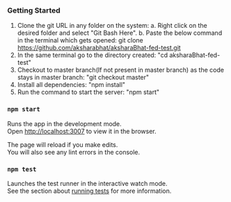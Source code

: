 ### Getting Started
1. Clone the git URL in any folder on the system: 
    a. Right click on the desired folder and select "Git Bash Here". 
    b. Paste the below command in the terminal which gets opened: 
    git clone https://github.com/aksharabhat/aksharaBhat-fed-test.git
2. In the same terminal go to the directory created: "cd aksharaBhat-fed-test"
3. Checkout to master branch(If not present in master branch) as the code stays in master branch: "git checkout master"
4. Install all dependencies: "npm install"
5. Run the command to start the server: "npm start"

### `npm start`

Runs the app in the development mode.\
Open [http://localhost:3007](http://localhost:3007) to view it in the browser.

The page will reload if you make edits.\
You will also see any lint errors in the console.

### `npm test`

Launches the test runner in the interactive watch mode.\
See the section about [running tests](https://facebook.github.io/create-react-app/docs/running-tests) for more information.


